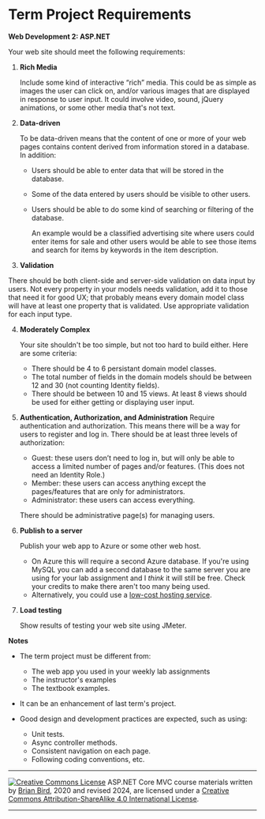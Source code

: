 # Term Project Requirements 

**Web Development 2: ASP.NET**

Your web site should meet the following requirements:

1. **Rich Media**

   Include some kind of interactive “rich” media. This could be as simple as images the user can click on, and/or various images that are displayed in response to user input. It could involve video, sound, jQuery animations, or some other media that's not text.

2. **Data-driven**

   To be data-driven means that the content of one or more of your web pages contains content derived from information stored in a database. 
   In addition:

   - Users should be able to enter data that will be stored in the database.
   - Some of the data entered by users should be visible to other users. 
   - Users should be able to do some kind of searching or filtering of the database.

     An example would be a classified advertising site where users could enter items for sale and other users would be able to see those items and search for items by keywords in the item description.

3.  **Validation**

   There should be both client-side and server-side validation on data input by users. Not every property in your models needs validation, add it to those that need it for good UX; that probably means every domain model class will have at least one property that is validated. Use appropriate validation for each input type. 

4. **Moderately Complex**

   Your site shouldn't be too simple, but not too hard to build either. Here are some criteria:

   - There should be 4 to 6 persistant domain model classes.
   - The total number of fields in the domain models should be between 12 and 30 (not counting Identity fields).
   - There should be between 10 and 15 views. At least 8 views should be used for either getting or displaying user input.

5. **Authentication, Authorization, and Administration**
   Require authentication and authorization. This means there will be a way for users to register and log in. There should be at least three levels of authorization:

   - Guest: these users don’t need to log in, but will only be able to access a limited number of pages and/or features. (This does not need an Identity Role.)
   - Member: these users can access anything except the pages/features that are only for administrators.
   - Administrator: these users can access everything.

   There should be administrative page(s) for managing users.

6. **Publish to a server**

   Publish your web app to Azure or some other web host.

   - On Azure this will require a second Azure database. If you're using MySQL you can add a second database to the same server you are using for your lab assignment and I *think* it will still be free. Check your credits to make there aren't too many being used.
   - Alternatively, you could use a [low-cost hosting service](https://birdsbits.wordpress.com/2019/02/18/publishing-an-asp-net-core-web-app-to-a-cheap-windows-hosting-service/). 

7. **Load testing**

   Show results of testing your web site using JMeter.

   

**Notes**

- The term project must be different from:
  -  The web app you used in your weekly lab assignments
  -  The instructor's examples
  - The textbook examples. 


- It can be an enhancement of last term's project.

- Good design and development practices are expected, such as using:
  -  Unit tests.
  - Async controller methods.
  - Consistent navigation on each page.
  - Following coding conventions, etc.




------

[![Creative Commons License](https://i.creativecommons.org/l/by-sa/4.0/88x31.png)](http://creativecommons.org/licenses/by-sa/4.0/) 
​ASP.NET Core MVC course materials written by [Brian Bird](https://profbird.dev), 2020 and revised 2024, are licensed under a [Creative Commons Attribution-ShareAlike 4.0 International License](http://creativecommons.org/licenses/by-sa/4.0/). 

------

